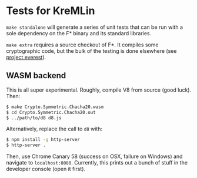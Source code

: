 # Tests for KreMLin

`make standalone` will generate a series of unit tests that can be run with a
sole dependency on the F\* binary and its standard libraries.

`make extra` requires a source checkout of F\*. It compiles some cryptographic
code, but the bulk of the testing is done elsewhere (see [project
everest](https://github.com/project-everest/everest-ci)).

## WASM backend

This is all super experimental. Roughly, compile V8 from source (good luck).
Then:

```bash
$ make Crypto.Symmetric.Chacha20.wasm
$ cd Crypto.Symmetric.Chacha20.out
$ ../path/to/d8 d8.js
```

Alternatively, replace the call to `d8` with:

```bash
$ npm install -g http-server
$ http-server .
```

Then, use Chrome Canary 58 (success on OSX, failure on Windows) and navigate to
`localhost:8080`. Currently, this prints out a bunch of stuff in the developer
console (open it first).
